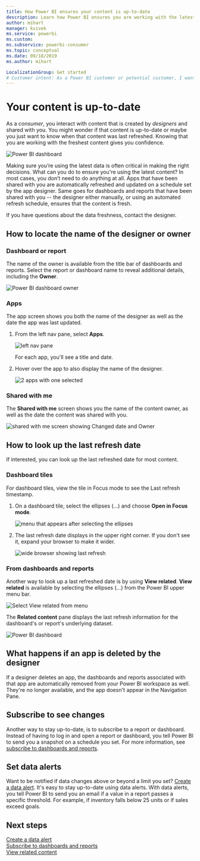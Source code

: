 ```yaml
---
title: How Power BI ensures your content is up-to-date
description: Learn how Power BI ensures you are working with the latest version of the data, report, dashboard, and app.
author: mihart
manager: kvivek
ms.service: powerbi
ms.custom:  
ms.subservice: powerbi-consumer
ms.topic: conceptual
ms.date: 09/18/2019
ms.author: mihart

LocalizationGroup: Get started
# Customer intent: As a Power BI customer or potential customer, I want to be sure that I'm using the most-recent data and learn how to determine this.
---
```


# Your content is up-to-date
As a *consumer*, you interact with content that is created by *designers* and shared with you. You might wonder if that content is up-to-date or maybe you just want to know when that content was last refreshed. Knowing that you are working with the freshest content gives you confidence.  
 
![Power BI dashboard](media/end-user-fresh/power-bi-dashboards.png)


Making sure you’re using the latest data is often critical in making the right decisions. What can you do to ensure you're using the latest content? In most cases, you don’t need to do anything at all. Apps that have been shared with you are automatically refreshed and updated on a schedule set by the app designer. Same goes for dashboards and reports that have been shared with you -- the designer either manually, or using an automated refresh schedule, ensures that the content is fresh.  

If you have questions about the data freshness, contact the designer.

## How to locate the name of the designer or owner

### Dashboard or report

The name of the owner is available from the title bar of dashboards and reports. Select the report or dashboard name to reveal additional details, including the **Owner**.

![Power BI dashboard owner](media/end-user-fresh/power-bi-owner.png)


### Apps

The app screen shows you both the name of the designer as well as the date the app was last updated.  

1. From the left nav pane, select **Apps**.

    ![left nav pane](media/end-user-fresh/power-bi-nav-app.png)

    For each app, you'll see a title and date. 

2. Hover over the app to also display the name of the designer. 

    ![2 apps with one selected](media/end-user-fresh/power-bi-app.png)


### Shared with me
The **Shared with me** screen shows you the name of the content owner, as well as the date the content was shared with you.

![shared with me screen showing Changed date and Owner](media/end-user-fresh/power-bi-share.png) 


## How to look up the last refresh date
If interested, you can look up the last refreshed date for most content. 

### Dashboard tiles
For dashboard tiles, view the tile in Focus mode to see the Last refresh timestamp.

1. On a dashboard tile, select the ellipses (...) and choose **Open in Focus mode**.

    ![menu that appears after selecting the ellipses](media/end-user-fresh/power-bi-focus-mode.png)

2. The last refresh date displays in the upper right corner. If you don't see it, expand your browser to make it wider. 

    ![wide browser showing last refresh](media/end-user-fresh/power-bi-last-refresh2.png)

### From dashboards and reports
Another way to look up a last refreshed date is by using **View related**.  **View related** is available by selecting the ellipses (...) from the Power BI upper menu bar.

![Select View related from menu](media/end-user-fresh/power-bi-view-related-dropdown.png)

The **Related content** pane displays the last refresh information for the dashboard's or report's underlying dataset.

![Power BI dashboard](media/end-user-fresh/power-bi-refresh.png)

## What happens if an app is deleted by the designer

If a designer deletes an app, the dashboards and reports associated with that app are automatically removed from your Power BI workspace as well. They're no longer available, and the app doesn't appear in the Navigation Pane.


## Subscribe to see changes
Another way to stay up-to-date, is to subscribe to a report or dashboard. Instead of having to log in and open a report or dashboard, you tell Power BI to send you a snapshot on a schedule you set.  For more information, see [subscribe to dashboards and reports](end-user-subscribe.md).

## Set data alerts
Want to be notified if data changes above or beyond a limit you set? [Create a data alert](end-user-alerts.md).  It's easy to stay up-to-date using data alerts. With data alerts, you tell Power BI to send you an email if a value in a report passes a specific threshold.  For example, if inventory falls below 25 units or if sales exceed goals.  

## Next steps
[Create a data alert](end-user-alerts.md)    
[Subscribe to dashboards and reports](end-user-subscribe.md)    
[View related content](end-user-related.md)    
